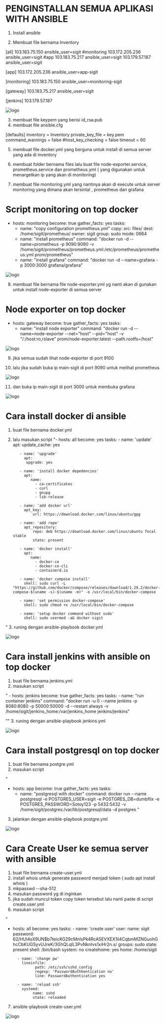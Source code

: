 # PENGINSTALLAN SEMUA APLIKASI WITH ANSIBLE

1. Install ansible

2. Membuat file bernama Inventory


[all]
103.183.75.150 ansible_user=sigit #monitoring
103.172.205.236 ansible_user=sigit #app
103.183.75.217 ansible_user=sigit
103.179.57.187 ansible_user=sigit


[app]
103.172.205.236 ansible_user=app-sigit


[monitoring]
103.183.75.150 ansible_user=monitoring-sigit

[gateway]
103.183.75.217 ansible_user=sigit

[jenkins]
103.179.57.187

![logo](https://github.com/prayogosigit/DevOps-Engineer/blob/main/week-2/final-task/assets/a1.png)

3. membuat file keypem yang berisi id_rsa.pub 
4. membuat file ansible.cfg

[defaults]
inventory = Inventory
private_key_file = key.pem
command_warnings = false
#host_key_checking = false
timeout = 60

5. membuat file docker.yml yang berguna untuk install di semua server yang ada di inventory

6. membuat folder bernama files lalu buat file node-exporter.service, prometheus.service dan prometheus.yml ( yang digunakan untuk menargetkan ip yang akan di monitoring)

7. membuat file monitoring.yml yang nantinya akan di execute untuk server monitoring yang dimana akan tersintal , prometheus dan grafana

# Script monitoring on top docker

- hosts: monitoring
  become: true
  gather_facts: yes
  tasks:
    - name: "copy configuration prometheus.yml"
      copy:
        src: files/
        dest: /home/sigit/prometheus/
        owner: sigit
        group: sudo
        mode: 0664
    - name: "install prometheus"
      command: "docker run -d --name=prometheus -p 9090:9090 -v /home/sigit/prometheus/prometheus.yml:/etc/prometheus/prometheus.yml prom/prometheus"
    - name: "install grafana"
      command: "docker run -d --name=grafana -p 3000:3000 grafana/grafana"
      

![logo](https://github.com/prayogosigit/DevOps-Engineer/blob/main/week-2/final-task/assets/a2.png)




8. membuat file bernama file node-exporter.yml yg nanti akan di gunakan untuk install node-exporter di semua server

# Node exporter on top docker
- hosts: gateway
  become: true
  gather_facts: yes
  tasks:
    - name: "install node exporter"
      command: "docker run -d --name=node-exporter --net=\"host\" --pid=\"host\" -v \"/:/host:ro,rslave\" prom/node-exporter:latest --path.rootfs=/host"

![logo](https://github.com/prayogosigit/DevOps-Engineer/blob/main/week-2/final-task/assets/a3.png)

9. jika semua sudah lihat node-exporter di port 9100

10. lalu jika sudah buka ip main-sigit di port 9090 untuk melihat prometheus

![logo](https://github.com/prayogosigit/DevOps-Engineer/blob/main/week-2/final-task/assets/a4.png)

11. dan buka ip main-sigit di port 3000 untuk membuka grafana

![logo](https://github.com/prayogosigit/DevOps-Engineer/blob/main/week-2/final-task/assets/a5.png)

# Cara  install docker di ansible
1. buat file bernama docker.yml
2. lalu masukan script
"- hosts: all
  become: yes
  tasks:
          - name: 'update'
            apt:
             update_cache: yes

          - name: 'upgrade'
            apt:
             upgrade: yes

          - name: 'install docker depedencies'
            apt:
               name:
                 - ca-certificates
                 - curl
                 - gnupg
                 - lsb-release

          - name: 'add docker url'
            apt_key:
                url: https://download.docker.com/linux/ubuntu/gpg 

          - name: 'add repo'
            apt_repository:
                repo: deb https://download.docker.com/linux/ubuntu focal stable
                state: present

          - name: 'docker install'
            apt:
               name: 
                 - docker-ce
                 - docker-ce-cli
                 - containerd.io

          - name: 'docker compose install'
            shell: sudo curl -L "https://github.com/docker/compose/releases/download/1.29.2/docker-compose-$(uname -s)-$(uname -m)" -o /usr/local/bin/docker-compose

          - name: 'set permission docker-compose'
            shell: sudo chmod +x /usr/local/bin/docker-compose

          - name: 'setup docker command without sudo'
            shell: sudo usermod -aG docker sigit
"
3. runing dengan ansible-playbook docker.yml

![logo](https://github.com/prayogosigit/DevOps-Engineer/blob/main/week-2/final-task/assets/a6.png)

# Cara install jenkins with ansible on top docker
1. buat file bernama jenkins.yml
2. masukan script

" - hosts: jenkins
  become: true
  gather_facts: yes
  tasks:
    - name: "run container jenkins"
      command: "docker run -u 0 --name jenkins -p 8080:8080 -p 50000:50000 -d --restart always -v /home/sigit/jenkins_home:/var/jenkins_home jenkins/jenkins"

""
3. runing dengan ansible-playbook jenkins.yml

![logo](https://github.com/prayogosigit/DevOps-Engineer/blob/main/week-2/final-task/assets/a7.png)


# Cara install postgresql on top docker
1. buat file bernama postgre.yml
2. masukan script 

"
 - hosts: app
  become: true
  gather_facts: yes
  tasks:
    - name: "postgresql with docker"
      command: docker run --name postgresql -e POSTGRES_USER=sigit -e POSTGRES_DB=dumbflix -e POSTGRES_PASSWORD=Sotoy123 -p 5432:5432 -v /home/sigit/postgres:/var/lib/postgresql/data -d postgres
"
3. jalankan dengan ansible-playbook postgre.yml


![logo](https://github.com/prayogosigit/DevOps-Engineer/blob/main/week-2/final-task/assets/a8.png)


# Cara Create User ke semua server with ansible
1. buat file bernama create-user.yml
2. install whois untuk generate password menjadi token
( sudo apt install whois )
3. mkpasswd --sha-512
4. masukan password yg di inginkan
5. jika sudah muncul token copy token tersebut lalu nanti paste di script create.user.yml
6. masukan script

"
- hosts: all
  become: yes
  tasks:
        - name: 'create user'
          user:
               name: sigit
               password: $6$2/HUl4sX9UN$b7teicKG29cMnIsPk4RcA5EVXEX1il4CqbmMZNGuohGhcCbKUGSyvUJreK/3GhQLqlL3PvNknIvs1xiHr2n.s/
               groups: sudo
               state: present
               shell: /bin/bash
               system: no
               createhome: yes
               home: /home/sigit

        - name: 'change pw'
          lineinfile:
                path: /etc/ssh/sshd_config
                regexp: 'PasswordAuthhentication no'
                line: PasswordAuthentication yes
        
        - name: 'reload ssh'
          systemd:
               name: sshd
               state: reloaded               

7. ansible-playbook create-user.yml

![logo](https://github.com/prayogosigit/DevOps-Engineer/blob/main/week-2/final-task/assets/a9.png)

